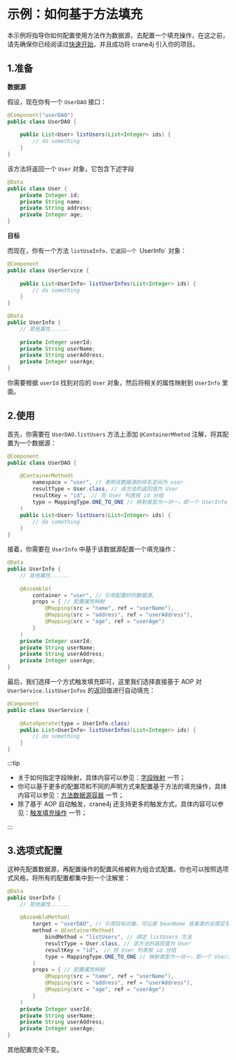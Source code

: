 # 示例：如何基于方法填充

本示例将指导你如何配置使用方法作为数据源，去配置一个填充操作，在这之前，请先确保你已经阅读过[快速开始](./../user_guide/getting_started/getting_started_abstract.md)，并且成功将 crane4j 引入你的项目。

## 1.准备

**数据源**

假设，现在你有一个 `UserDAO` 接口：

~~~java
@Component("userDAO")
public class UserDAO {
  
  	public List<User> listUsers(List<Integer> ids) {
      	// do something
    }
}
~~~

该方法将返回一个 `User` 对象，它包含下述字段

~~~java
@Data
public class User {
    private Integer id;
  	private String name;
  	private String address;
  	private Integer age;
}
~~~

**目标**

而现在，你有一个方法 `listUseInfo，它返回一个 `UserInfo` 对象：

~~~java
@Component
public class UserService {
  
  	public List<UserInfo> listUserInfos(List<Integer> ids) {
      	// do something
    }
}

@Data
public UserInfo {
    // 其他属性......
  
    private Integer userId;
  	private String userName;
  	private String userAddress;
  	private Integer userAge;
}
~~~

你需要根据 `userId` 找到对应的 `User` 对象，然后将相关的属性映射到 `UserInfo` 里面。

## 2.使用

首先，你需要在 `UserDAO.listUsers` 方法上添加 `@ContainerMhetod` 注解，将其配置为一个数据源：

~~~java
@Component
public class UserDAO {
  
  	@ContainerMethod(
      	namespace = "user", // 表明该数据源的命名空间为 user
      	resultType = User.class, // 该方法的返回值为 User
      	resultKey = "id"， // 将 User 列表按 id 分组
      	type = MappingType.ONE_TO_ONE // 映射类型为一对一，即一个 UserInfo 对象对应一个 User 对象
    )
  	public List<User> listUsers(List<Integer> ids) {
      	// do something
    }
}
~~~

接着，你需要在 `UserInfo` 中基于该数据源配置一个填充操作：

~~~java
@Data
public UserInfo {
    // 其他属性......
  
  	@Assemble(
      	container = "user", // 引用配置好的数据源,
      	props = { // 配置属性映射
          	@Mapping(src = "name", ref = "userName"),
            @Mapping(src = "address", ref = "userAddress"),
            @Mapping(src = "age", ref = "userAge")
        }
    )
    private Integer userId;
  	private String userName;
  	private String userAddress;
  	private Integer userAge;
}
~~~

最后，我们选择一个方式触发填充即可，这里我们选择直接基于 AOP 对 `UserService.listUserInfos` 的返回值进行自动填充：

~~~java
@Component
public class UserService {
  
  	@AutoOperate(type = UserInfo.class)
  	public List<UserInfo> listUserInfos(List<Integer> ids) {
      	// do something
    }
}
~~~

:::tip

- 关于如何指定字段映射，具体内容可以参见：[字段映射](./../basic/property_mapping.md) 一节；
- 你可以基于更多的配置项和不同的声明方式来配置基于方法的填充操作，具体内容可以参见：[方法数据源容器](./../basic/container/method_container.md) 一节；
- 除了基于 AOP 自动触发，crane4j 还支持更多的触发方式，具体内容可以参见：[触发填充操作](./../basic/trigger_operation.md) 一节；

:::

## 3.选项式配置

这种先配置数据源，再配置操作的配置风格被称为组合式配置。你也可以按照选项式风格，将所有的配置都集中到一个注解里：

~~~java
@Data
public UserInfo {
    // 其他属性......
  
  	@AssembleMethod(
      	target = "userDAO", // 引用目标对象，可以是 beanName 或者类的全限定名
      	method = @ContainerMethod(
          	bindMethod = "listUsers", // 绑定 listUsers 方法
            resultType = User.class, // 该方法的返回值为 User
            resultKey = "id"， // 将 User 列表按 id 分组
            type = MappingType.ONE_TO_ONE // 映射类型为一对一，即一个 UserInfo 对象对应一个 User 对象
        )
      	props = { // 配置属性映射
          	@Mapping(src = "name", ref = "userName"),
            @Mapping(src = "address", ref = "userAddress"),
            @Mapping(src = "age", ref = "userAge")
        }
    )
    private Integer userId;
  	private String userName;
  	private String userAddress;
  	private Integer userAge;
}
~~~

其他配置完全不变。
